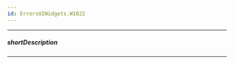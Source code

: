 ```yaml
---
id: ErrorsUIWidgets.W1022
---
```

---
##### shortDescription
<!-- Description goes here -->

---
<!-- Description goes here -->